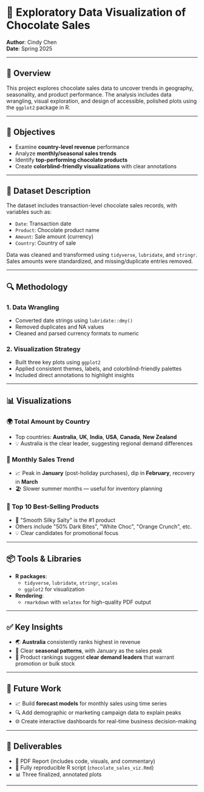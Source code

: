 # 🍫 Exploratory Data Visualization of Chocolate Sales

**Author**: Cindy Chen  
**Date**: Spring 2025

---

## 📄 Overview

This project explores chocolate sales data to uncover trends in geography, seasonality, and product performance. The analysis includes data wrangling, visual exploration, and design of accessible, polished plots using the `ggplot2` package in R.

---

## 🎯 Objectives

- Examine **country-level revenue** performance  
- Analyze **monthly/seasonal sales trends**  
- Identify **top-performing chocolate products**  
- Create **colorblind-friendly visualizations** with clear annotations  

---

## 🧾 Dataset Description

The dataset includes transaction-level chocolate sales records, with variables such as:

- `Date`: Transaction date  
- `Product`: Chocolate product name  
- `Amount`: Sale amount (currency)  
- `Country`: Country of sale  

Data was cleaned and transformed using `tidyverse`, `lubridate`, and `stringr`. Sales amounts were standardized, and missing/duplicate entries removed.

---

## 🔍 Methodology

### 1. Data Wrangling  
- Converted date strings using `lubridate::dmy()`  
- Removed duplicates and NA values  
- Cleaned and parsed currency formats to numeric

### 2. Visualization Strategy  
- Built three key plots using `ggplot2`  
- Applied consistent themes, labels, and colorblind-friendly palettes  
- Included direct annotations to highlight insights  

---

## 📊 Visualizations

### 🌍 Total Amount by Country  
- Top countries: **Australia**, **UK**, **India**, **USA**, **Canada**, **New Zealand**  
- 💡 Australia is the clear leader, suggesting regional demand differences  

### 📆 Monthly Sales Trend  
- 📈 Peak in **January** (post-holiday purchases), dip in **February**, recovery in **March**  
- 🏖️ Slower summer months — useful for inventory planning  

### 🍬 Top 10 Best-Selling Products  
- 🥇 "Smooth Silky Salty" is the #1 product  
- Others include "50% Dark Bites", "White Choc", "Orange Crunch", etc.  
- 💡 Clear candidates for promotional focus  

---

## 📦 Tools & Libraries

- **R packages**:  
  - `tidyverse`, `lubridate`, `stringr`, `scales`  
  - `ggplot2` for visualization  
- **Rendering**:  
  - `rmarkdown` with `xelatex` for high-quality PDF output  

---

## ✅ Key Insights

- 🌏 **Australia** consistently ranks highest in revenue  
- 📆 Clear **seasonal patterns**, with January as the sales peak  
- 🍫 Product rankings suggest **clear demand leaders** that warrant promotion or bulk stock

---

## 🚀 Future Work

- 📈 Build **forecast models** for monthly sales using time series  
- 🔍 Add demographic or marketing campaign data to explain peaks  
- 🌐 Create interactive dashboards for real-time business decision-making

---

## 📁 Deliverables

- 📄 PDF Report (includes code, visuals, and commentary)  
- 🧼 Fully reproducible R script (`chocolate_sales_viz.Rmd`)  
- 📊 Three finalized, annotated plots  

---
